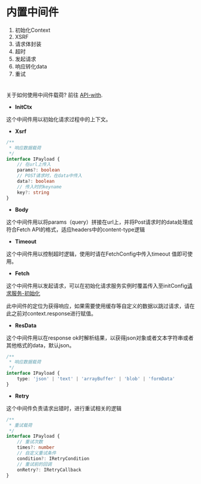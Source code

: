 # 内置中间件 <Badge type="tip" text="概念介绍" />

1. 初始化Context
2. XSRF
3. 请求体封装
4. 超时
5. 发起请求
6. 响应转化data
7. 重试

<div class="tip custom-block" style="padding-top: 8px">

关于如何使用中间件载荷? 前往 [API-with](./interface-service.md#with).
</div>

- **InitCtx**

这个中间件用以初始化请求过程中的上下文。

- **Xsrf**

```ts
/**
 * 响应数据载荷
 */
interface IPayload {
    // 在url上传入
    params?: boolean
    // POST请求时，在data中传入
    data?: boolean
    // 传入时的keyname
    key?: string
}
```

- **Body**

这个中间件用以将params（query）拼接在url上，并将Post请求时的data处理成符合Fetch API的格式，适应headers中的content-type逻辑

- **Timeout**

这个中间件用以控制超时逻辑，使用时请在FetchConfig中传入timeout 值即可使用。

- **Fetch**

这个中间件用以发起请求，可以在初始化请求服务实例时覆盖传入至initConfig[请求服务-初始化](./interface-service.html#初始化)

此中间件的定位为获得响应，如果需要使用缓存等自定义的数据以跳过请求，请在此之前对context.response进行赋值。

- **ResData**

这个中间件用以在response ok时解析结果，以获得json对象或者文本字符串或者其他格式的data，默认json。

```ts
/**
 * 响应数据载荷
 */
interface IPayload {
    type: 'json' | 'text' | 'arrayBuffer' | 'blob' | 'formData'
}
```

- **Retry**

这个中间件负责请求出错时，进行重试相关的逻辑

```ts
/**
 * 重试载荷
 */
interface IPayload {
    // 重试次数
    times?: number
    // 自定义重试条件
    condition?: IRetryCondition
    // 重试前的回调
    onRetry?: IRetryCallback
}

```
